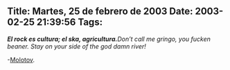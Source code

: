 Title: Martes, 25 de febrero de 2003
Date: 2003-02-25 21:39:56
Tags: 
---
<p><strong><em>El rock es cultura; el ska, agricultura.</em></strong><em>Don&#8217;t call me gringo, you fucken beaner. Stay on your side of the god damn river!</em></p>

<p>-<a href="http://web.archive.org/web/20030410165512/http://www.molotov.com.mx/">Molotov</a>.</p>
